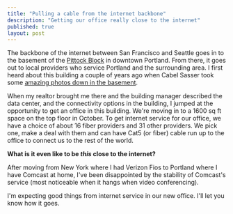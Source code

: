 ```yaml
---
title: "Pulling a cable from the internet backbone"
description: "Getting our office really close to the internet"
published: true
layout: post
---
```

The backbone of the internet between San Francisco and Seattle goes in to the basement of the [Pittock Block](http://en.wikipedia.org/wiki/Pittock_Block) in downtown Portland. From there, it goes out to local providers who service Portland and the surrounding area. I first heard about this building a couple of years ago when Cabel Sasser took some [amazing photos down in the basement](http://cabel.me/2012/12/19/the-basement/).

When my realtor brought me there and the building manager described the data center, and the connectivity options in the building, I jumped at the opportunity to get an office in this building. We're moving in to a 1600 sq ft space on the top floor in October. To get internet service for our office, we have a choice of about 16 fiber providers and 31 other providers. We pick one, make a deal with them and can have Cat5 (or fiber) cable run up to the office to connect us to the rest of the world.

**What is it even like to be _this_ close to the internet?**

 After moving from New York where I had Verizon Fios to Portland where I have Comcast at home, I've been disappointed by the stability of Comcast's service (most noticeable when it hangs when video conferencing).

I'm expecting good things from internet service in our new office. I'll let you know how it goes.
